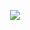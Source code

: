 <p align="center">
  <img  src="[![Typing SVG](https://readme-typing-svg.demolab.com?font=ojuju&pause=1000&width=435&lines=Seja+bem-vindo%2C+Me+chamo+Levi;Sou+desenvolvedor+full-stack)](https://git.io/typing-svg)"/>
</p>
